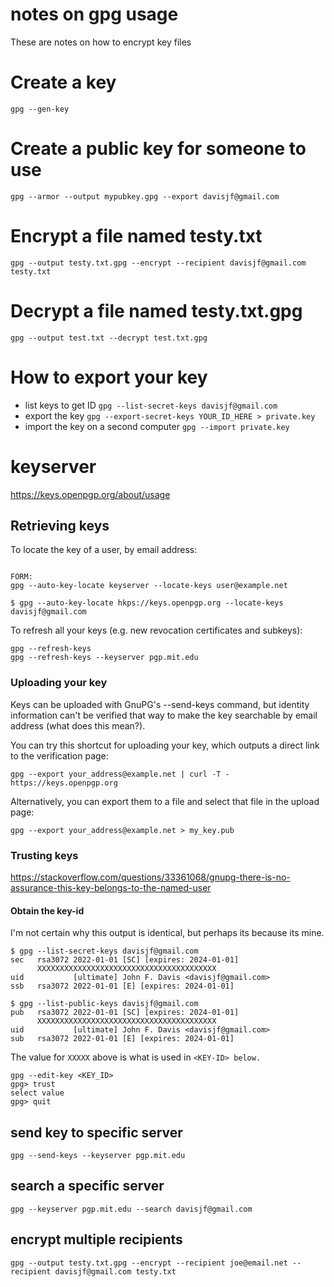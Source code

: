 # notes on gpg usage

These are notes on how to encrypt key files

# Create a key
`gpg --gen-key`

# Create a public key for someone to use
`gpg --armor --output mypubkey.gpg --export davisjf@gmail.com`

# Encrypt a file named testy.txt
`gpg --output testy.txt.gpg --encrypt --recipient davisjf@gmail.com testy.txt`

# Decrypt a file named testy.txt.gpg
`gpg --output test.txt --decrypt test.txt.gpg`

# How to export your key
* list keys to get ID
`gpg --list-secret-keys davisjf@gmail.com`
*  export the key
`gpg --export-secret-keys YOUR_ID_HERE > private.key`
* import the key on a second computer
`gpg --import private.key`


# keyserver

https://keys.openpgp.org/about/usage

## Retrieving keys

To locate the key of a user, by email address:

```

FORM:
gpg --auto-key-locate keyserver --locate-keys user@example.net

$ gpg --auto-key-locate hkps://keys.openpgp.org --locate-keys davisjf@gmail.com

```

To refresh all your keys (e.g. new revocation certificates and subkeys):

```
gpg --refresh-keys
gpg --refresh-keys --keyserver pgp.mit.edu

```

### Uploading your key

Keys can be uploaded with GnuPG's --send-keys command, but identity information can't be verified that way to make the key searchable by email address (what does this mean?).

You can try this shortcut for uploading your key, which outputs a direct link to the verification page:

```
gpg --export your_address@example.net | curl -T - https://keys.openpgp.org
```

Alternatively, you can export them to a file and select that file in the upload page:

```
gpg --export your_address@example.net > my_key.pub
```

### Trusting keys

https://stackoverflow.com/questions/33361068/gnupg-there-is-no-assurance-this-key-belongs-to-the-named-user

#### Obtain the key-id

I'm not certain why this output is identical, but perhaps its because its mine.

```
$ gpg --list-secret-keys davisjf@gmail.com
sec   rsa3072 2022-01-01 [SC] [expires: 2024-01-01]
      XXXXXXXXXXXXXXXXXXXXXXXXXXXXXXXXXXXXXXXX
uid           [ultimate] John F. Davis <davisjf@gmail.com>
ssb   rsa3072 2022-01-01 [E] [expires: 2024-01-01]
```

```
$ gpg --list-public-keys davisjf@gmail.com
pub   rsa3072 2022-01-01 [SC] [expires: 2024-01-01]
      XXXXXXXXXXXXXXXXXXXXXXXXXXXXXXXXXXXXXXXX
uid           [ultimate] John F. Davis <davisjf@gmail.com>
sub   rsa3072 2022-01-01 [E] [expires: 2024-01-01]

```

The value for `XXXXX` above is what is used in `<KEY-ID> below.`

```
gpg --edit-key <KEY_ID>
gpg> trust
select value
gpg> quit
```

## send key to specific server

```
gpg --send-keys --keyserver pgp.mit.edu
```

## search a specific server 

```
gpg --keyserver pgp.mit.edu --search davisjf@gmail.com
```

## encrypt multiple recipients

```
gpg --output testy.txt.gpg --encrypt --recipient joe@email.net --recipient davisjf@gmail.com testy.txt
```




